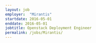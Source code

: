 ```yaml
---
layout: job
employer:  "Mirantis"
startdate: 2016-05-01
enddate: 2016-05-01
jobtitle: Openstack Deployment Engineer
permalink: /jobs/Mirantis/
---
```

